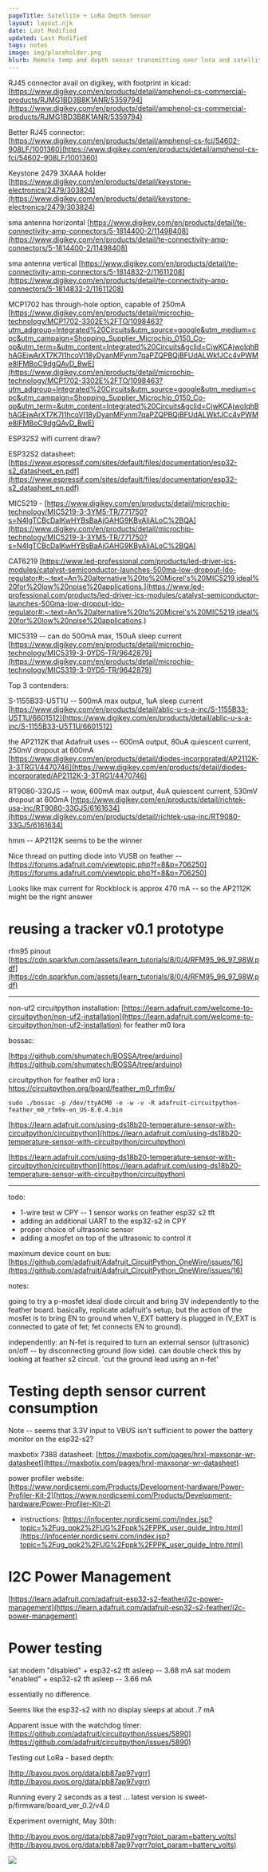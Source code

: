 ```yaml
---
pageTitle: Satellite + LoRa Depth Sensor 
layout: layout.njk
date: Last Modified 
updated: Last Modified 
tags: notes 
image: img/placeholder.png
blurb: Remote temp and depth sensor transmitting over lora and satellite radio
---
```


RJ45 connector avail on digikey, with footprint in kicad: [https://www.digikey.com/en/products/detail/amphenol-cs-commercial-products/RJMG1BD3B8K1ANR/5359794](https://www.digikey.com/en/products/detail/amphenol-cs-commercial-products/RJMG1BD3B8K1ANR/5359794)

Better RJ45 connector: [https://www.digikey.com/en/products/detail/amphenol-cs-fci/54602-908LF/1001360](https://www.digikey.com/en/products/detail/amphenol-cs-fci/54602-908LF/1001360)

Keystone 2479 3XAAA holder [https://www.digikey.com/en/products/detail/keystone-electronics/2479/303824](https://www.digikey.com/en/products/detail/keystone-electronics/2479/303824)

sma antenna horizontal [https://www.digikey.com/en/products/detail/te-connectivity-amp-connectors/5-1814400-2/11498408](https://www.digikey.com/en/products/detail/te-connectivity-amp-connectors/5-1814400-2/11498408)

sma antenna vertical [https://www.digikey.com/en/products/detail/te-connectivity-amp-connectors/5-1814832-2/11611208](https://www.digikey.com/en/products/detail/te-connectivity-amp-connectors/5-1814832-2/11611208)

MCP1702 has through-hole option, capable of 250mA [https://www.digikey.com/en/products/detail/microchip-technology/MCP1702-3302E%2FTO/1098463?utm_adgroup=Integrated%20Circuits&utm_source=google&utm_medium=cpc&utm_campaign=Shopping_Supplier_Microchip_0150_Co-op&utm_term=&utm_content=Integrated%20Circuits&gclid=CjwKCAjwoIqhBhAGEiwArXT7K7I1hcoVI18yDyanMFynm7qaPZQPBQjBFUdALWkfJCc4vPWMe8IFMBoC9dgQAvD_BwE](https://www.digikey.com/en/products/detail/microchip-technology/MCP1702-3302E%2FTO/1098463?utm_adgroup=Integrated%20Circuits&utm_source=google&utm_medium=cpc&utm_campaign=Shopping_Supplier_Microchip_0150_Co-op&utm_term=&utm_content=Integrated%20Circuits&gclid=CjwKCAjwoIqhBhAGEiwArXT7K7I1hcoVI18yDyanMFynm7qaPZQPBQjBFUdALWkfJCc4vPWMe8IFMBoC9dgQAvD_BwE)

ESP32S2 wifi current draw?

ESP32S2 datasheet: [https://www.espressif.com/sites/default/files/documentation/esp32-s2_datasheet_en.pdf](https://www.espressif.com/sites/default/files/documentation/esp32-s2_datasheet_en.pdf)

MIC5219 - [https://www.digikey.com/en/products/detail/microchip-technology/MIC5219-3-3YM5-TR/771750?s=N4IgTCBcDaIKwHYBsBaAjGAHG9KByAIiALoC%2BQA](https://www.digikey.com/en/products/detail/microchip-technology/MIC5219-3-3YM5-TR/771750?s=N4IgTCBcDaIKwHYBsBaAjGAHG9KByAIiALoC%2BQA)

CAT6219 [https://www.led-professional.com/products/led-driver-ics-modules/catalyst-semiconductor-launches-500ma-low-dropout-ldo-regulator#:~:text=An%20alternative%20to%20Micrel's%20MIC5219,ideal%20for%20low%20noise%20applications.](https://www.led-professional.com/products/led-driver-ics-modules/catalyst-semiconductor-launches-500ma-low-dropout-ldo-regulator#:~:text=An%20alternative%20to%20Micrel's%20MIC5219,ideal%20for%20low%20noise%20applications.)

MIC5319 -- can do 500mA max, 150uA sleep current [https://www.digikey.com/en/products/detail/microchip-technology/MIC5319-3-0YD5-TR/9642879](https://www.digikey.com/en/products/detail/microchip-technology/MIC5319-3-0YD5-TR/9642879) 

Top 3 contenders:

S-1155B33-U5T1U -- 500mA max output, 1uA sleep current [https://www.digikey.com/en/products/detail/ablic-u-s-a-inc/S-1155B33-U5T1U/6601512](https://www.digikey.com/en/products/detail/ablic-u-s-a-inc/S-1155B33-U5T1U/6601512) 

the AP2112K that Adafruit uses -- 600mA output, 80uA quiescent current, 250mV dropout at 600mA  [https://www.digikey.com/en/products/detail/diodes-incorporated/AP2112K-3-3TRG1/4470746](https://www.digikey.com/en/products/detail/diodes-incorporated/AP2112K-3-3TRG1/4470746)

RT9080-33GJS -- wow, 600mA max output, 4uA quiescent current, 530mV dropout at 600mA  [https://www.digikey.com/en/products/detail/richtek-usa-inc/RT9080-33GJ5/6161634](https://www.digikey.com/en/products/detail/richtek-usa-inc/RT9080-33GJ5/6161634)

hmm -- AP2112K seems to be the winner

Nice thread on putting diode into VUSB on feather -- [https://forums.adafruit.com/viewtopic.php?f=8&p=706250](https://forums.adafruit.com/viewtopic.php?f=8&p=706250)

Looks like max current for Rockblock is approx 470 mA -- so the AP2112K might be the right answer

# reusing a tracker v0.1 prototype

rfm95 pinout [https://cdn.sparkfun.com/assets/learn_tutorials/8/0/4/RFM95_96_97_98W.pdf](https://cdn.sparkfun.com/assets/learn_tutorials/8/0/4/RFM95_96_97_98W.pdf)

---

non-uf2 circuitpython installation: [https://learn.adafruit.com/welcome-to-circuitpython/non-uf2-installation](https://learn.adafruit.com/welcome-to-circuitpython/non-uf2-installation) for feather m0 lora 

bossac:

[https://github.com/shumatech/BOSSA/tree/arduino](https://github.com/shumatech/BOSSA/tree/arduino)

circuitpython for feather m0 lora :
https://circuitpython.org/board/feather_m0_rfm9x/

```
sudo ./bossac -p /dev/ttyACM0 -e -w -v -R adafruit-circuitpython-feather_m0_rfm9x-en_US-8.0.4.bin
```

[https://learn.adafruit.com/using-ds18b20-temperature-sensor-with-circuitpython/circuitpython](https://learn.adafruit.com/using-ds18b20-temperature-sensor-with-circuitpython/circuitpython)

[https://learn.adafruit.com/using-ds18b20-temperature-sensor-with-circuitpython/circuitpython](https://learn.adafruit.com/using-ds18b20-temperature-sensor-with-circuitpython/circuitpython)

---

todo: 

- 1-wire test w CPY -- 1 sensor works on feather esp32 s2 tft
- adding an additional UART to the esp32-s2 in CPY
- proper choice of ultrasonic sensor
- adding a mosfet on top of the ultrasonic to control it

maximum device count on bus: [https://github.com/adafruit/Adafruit_CircuitPython_OneWire/issues/16](https://github.com/adafruit/Adafruit_CircuitPython_OneWire/issues/16) 

notes:

going to try a p-mosfet ideal diode circuit and bring 3V independently to the feather board.  basically, replicate adafruit's setup, but the action of the mosfet is to bring EN to ground when V_EXT battery is plugged in (V_EXT is connected to gate of fet; fet connects EN to ground). 

independently:  an N-fet is required to turn an external sensor (ultrasonic) on/off -- by disconnecting ground (low side).  can double check this by looking at feather s2 circuit. 'cut the ground lead using an n-fet' 

# Testing depth sensor current consumption

Note -- seems that 3.3V input to VBUS isn't sufficient to power the battery monitor on the esp32-s2?

maxbotix 7388 datasheet: [https://maxbotix.com/pages/hrxl-maxsonar-wr-datasheet](https://maxbotix.com/pages/hrxl-maxsonar-wr-datasheet)

power profiler website: [https://www.nordicsemi.com/Products/Development-hardware/Power-Profiler-Kit-2](https://www.nordicsemi.com/Products/Development-hardware/Power-Profiler-Kit-2)

- instructions: [https://infocenter.nordicsemi.com/index.jsp?topic=%2Fug_ppk2%2FUG%2Fppk%2FPPK_user_guide_Intro.html](https://infocenter.nordicsemi.com/index.jsp?topic=%2Fug_ppk2%2FUG%2Fppk%2FPPK_user_guide_Intro.html) 

# I2C Power Management

[https://learn.adafruit.com/adafruit-esp32-s2-feather/i2c-power-management](https://learn.adafruit.com/adafruit-esp32-s2-feather/i2c-power-management)

# Power testing

sat modem "disabled" + esp32-s2 tft asleep -- 3.68 mA
sat modem "enabled" + esp32-s2 tft asleep -- 3.66 mA

essentially no difference.

Seems like the esp32-s2 with no display sleeps at about .7 mA

Apparent issue with the watchdog timer: [https://github.com/adafruit/circuitpython/issues/5890](https://github.com/adafruit/circuitpython/issues/5890)

Testing out LoRa - based depth: 

[http://bayou.pvos.org/data/pb87ap97vgrr](http://bayou.pvos.org/data/pb87ap97vgrr)

Running every 2 seconds as a test ... latest version is sweet-p/firmware/board_ver_0.2/v4.0

Experiment overnight, May 30th:

[http://bayou.pvos.org/data/pb87ap97vgrr?plot_param=battery_volts](http://bayou.pvos.org/data/pb87ap97vgrr?plot_param=battery_volts)

![](/img/ojofeliz/exp_1_400mAH.png)

